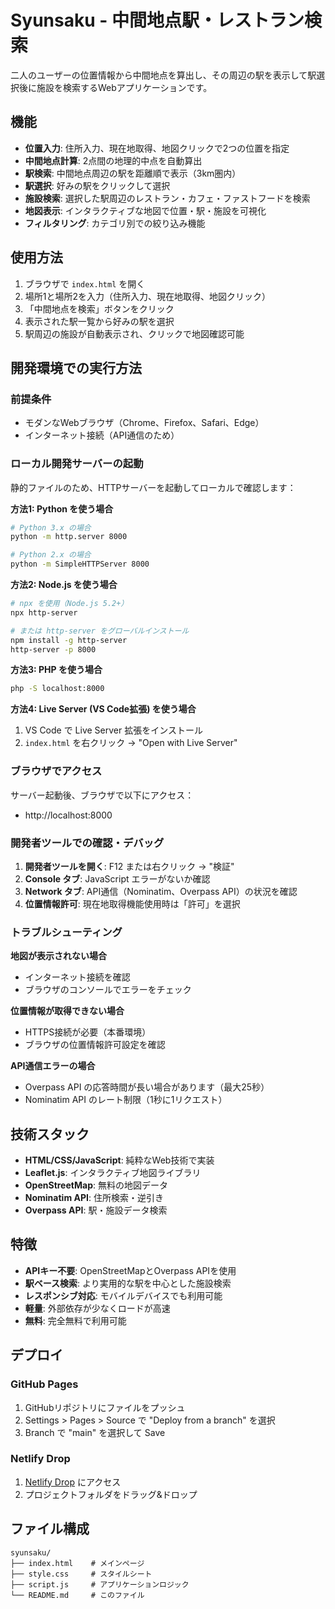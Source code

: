# Syunsaku - 中間地点駅・レストラン検索

二人のユーザーの位置情報から中間地点を算出し、その周辺の駅を表示して駅選択後に施設を検索するWebアプリケーションです。

## 機能

- **位置入力**: 住所入力、現在地取得、地図クリックで2つの位置を指定
- **中間地点計算**: 2点間の地理的中点を自動算出
- **駅検索**: 中間地点周辺の駅を距離順で表示（3km圏内）
- **駅選択**: 好みの駅をクリックして選択
- **施設検索**: 選択した駅周辺のレストラン・カフェ・ファストフードを検索
- **地図表示**: インタラクティブな地図で位置・駅・施設を可視化
- **フィルタリング**: カテゴリ別での絞り込み機能

## 使用方法

1. ブラウザで `index.html` を開く
2. 場所1と場所2を入力（住所入力、現在地取得、地図クリック）
3. 「中間地点を検索」ボタンをクリック
4. 表示された駅一覧から好みの駅を選択
5. 駅周辺の施設が自動表示され、クリックで地図確認可能

## 開発環境での実行方法

### 前提条件
- モダンなWebブラウザ（Chrome、Firefox、Safari、Edge）
- インターネット接続（API通信のため）

### ローカル開発サーバーの起動

静的ファイルのため、HTTPサーバーを起動してローカルで確認します：

**方法1: Python を使う場合**
```bash
# Python 3.x の場合
python -m http.server 8000

# Python 2.x の場合  
python -m SimpleHTTPServer 8000
```

**方法2: Node.js を使う場合**
```bash
# npx を使用（Node.js 5.2+）
npx http-server

# または http-server をグローバルインストール
npm install -g http-server
http-server -p 8000
```

**方法3: PHP を使う場合**
```bash
php -S localhost:8000
```

**方法4: Live Server (VS Code拡張) を使う場合**
1. VS Code で Live Server 拡張をインストール
2. `index.html` を右クリック → "Open with Live Server"

### ブラウザでアクセス

サーバー起動後、ブラウザで以下にアクセス：
- http://localhost:8000

### 開発者ツールでの確認・デバッグ

1. **開発者ツールを開く**: F12 または右クリック → "検証"
2. **Console タブ**: JavaScript エラーがないか確認
3. **Network タブ**: API通信（Nominatim、Overpass API）の状況を確認
4. **位置情報許可**: 現在地取得機能使用時は「許可」を選択

### トラブルシューティング

**地図が表示されない場合**
- インターネット接続を確認
- ブラウザのコンソールでエラーをチェック

**位置情報が取得できない場合**
- HTTPS接続が必要（本番環境）
- ブラウザの位置情報許可設定を確認

**API通信エラーの場合**
- Overpass API の応答時間が長い場合があります（最大25秒）
- Nominatim API のレート制限（1秒に1リクエスト）

## 技術スタック

- **HTML/CSS/JavaScript**: 純粋なWeb技術で実装
- **Leaflet.js**: インタラクティブ地図ライブラリ
- **OpenStreetMap**: 無料の地図データ
- **Nominatim API**: 住所検索・逆引き
- **Overpass API**: 駅・施設データ検索

## 特徴

- **APIキー不要**: OpenStreetMapとOverpass APIを使用
- **駅ベース検索**: より実用的な駅を中心とした施設検索
- **レスポンシブ対応**: モバイルデバイスでも利用可能
- **軽量**: 外部依存が少なくロードが高速
- **無料**: 完全無料で利用可能

## デプロイ

### GitHub Pages
1. GitHubリポジトリにファイルをプッシュ
2. Settings > Pages > Source で "Deploy from a branch" を選択
3. Branch で "main" を選択して Save

### Netlify Drop
1. [Netlify Drop](https://app.netlify.com/drop) にアクセス
2. プロジェクトフォルダをドラッグ&ドロップ

## ファイル構成

```
syunsaku/
├── index.html    # メインページ
├── style.css     # スタイルシート
├── script.js     # アプリケーションロジック
└── README.md     # このファイル
```